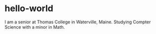 # hello-world
I am a senior at Thomas College in Waterville, Maine. Studying Compter Science with a minor in Math.
